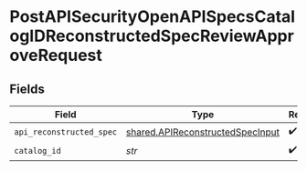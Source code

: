 # PostAPISecurityOpenAPISpecsCatalogIDReconstructedSpecReviewApproveRequest


## Fields

| Field                                                                                | Type                                                                                 | Required                                                                             | Description                                                                          |
| ------------------------------------------------------------------------------------ | ------------------------------------------------------------------------------------ | ------------------------------------------------------------------------------------ | ------------------------------------------------------------------------------------ |
| `api_reconstructed_spec`                                                             | [shared.APIReconstructedSpecInput](../../models/shared/apireconstructedspecinput.md) | :heavy_check_mark:                                                                   | N/A                                                                                  |
| `catalog_id`                                                                         | *str*                                                                                | :heavy_check_mark:                                                                   | N/A                                                                                  |